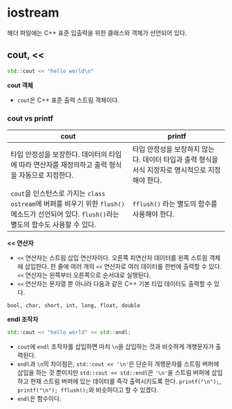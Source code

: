 # iostream
<iostream> 헤더 파일에는 C++ 표준 입출력을 위한 클래스와 객체가 선언되어 있다.

## cout, <<
```cpp
std::cout << "hello world\n"
```
**cout 객체**

- `cout`은 C++ 표준 출력 스트림 객체이다.
### cout vs printf
|cout|printf|
|---|---|
|타입 안정성을 보장한다. 데이터의 타입에 따라 연산자를 재정의하고 출력 형식을 자동으로 지정한다.|타입 안정성을 보장하지 않는다. 데이터 타입과 출력 형식을 서식 지정자로 명시적으로 지정해야 한다.|
|`cout`을 인스턴스로 가지는 `class ostream`에 버퍼를 비우기 위한 `flush()` 메소드가 선언되어 있다. `flush()`라는 별도의 함수도 사용할 수 있다.|`fflush()` 라는 별도의 함수를 사용해야 한다.|

**<< 연산자**

- `<<` 연산자는 스트림 삽입 연산자이다. 오른쪽 피연산자 데이터를 왼쪽 스트림 객체에 삽입한다. 한 줄에 여러 개의 `<<` 연산자로 여러 데이터를 한번에 출력할 수 있다. `<<` 연산자는 왼쪽부터 오른쪽으로 순서대로 실행된다.
- `<<` 연산자는 문자열 뿐 아니라 다음과 같은 C++ 기본 타입 데이터도 출력할 수 있다.
```
bool, char, short, int, long, float, double
```

**endl 조작자**
```cpp
std::cout << "hello world" << std::endl;
```
- `cout`에 `endl` 조작자를 삽입하면 마치 `\n`을 삽입하는 것과 비슷하게 개행문자가 출력된다.
- `endl`과 `\n`의 차이점은, `std::cout << '\n'`은 단순히 개행문자를 스트림 버퍼에 삽입을 하는 것 뿐이지만 `std::cout << std::endl`은 `'\n'`을 스트림 버퍼에 삽입하고 현재 스트림 버퍼에 있는 데이터를 즉각 출력시키도록 한다. `printf("\n");`, `printf("\n"); fflush();`와 비슷하다고 할 수 있겠다.
- `endl`은 함수이다.
